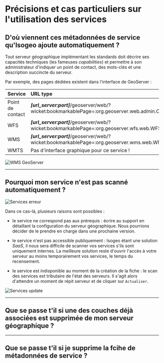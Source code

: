 # Précisions et cas particuliers sur l'utilisation des services

## D'où viennent ces métadonnées de service qu'Isogeo ajoute automatiquement ?

Tout serveur géographique implémentant les standards doit décrire ses capacités techniques (les fameuses *capabilities*) et permettre à son administrateur d'indiquer un point de contact, des mots-clés et une description succincte du serveur.


Par exemple, des pages dédiées existent dans l'interface de GeoServer :

| Service          | URL type |
| :--------------- | :-- |
| Point de contact | ***[url_server:port]***/geoserver/web/?wicket:bookmarkablePage=:org.geoserver.web.admin.ContactPage |
| WFS              | ***[url_server:port]***/geoserver/web/?wicket:bookmarkablePage=:org.geoserver.wfs.web.WFSAdminPage |
| WMS              | ***[url_server:port]***/geoserver/web/?wicket:bookmarkablePage=:org.geoserver.wms.web.WMSAdminPage |
| WMTS             | Pas d'interface graphique pour ce service ! |


![WMS GeoServer](/images/inv_edit_srv_CLC_WFS_GetCapSource_geoserver.png "Interface de documentation du GetCapabilities du WMS dans GeoServer")

______________

## Pourquoi mon service n'est pas scanné automatiquement ?

![Services erreur](/images/inv_edit_srv_unreachable.png "Une erreur est survenue durant le scan du service. Impossible de pré-remplir les métadonnées.")

Dans ce cas-là, plusieurs raisons sont possibles :
* le service ne correspond pas aux prérequis : écrire au support en détaillant la configuration du serveur géographique. Nous pourrions décider de le prendre en charge dans une prochaine version.

* le service n'est pas accessible publiquement : Isogeo étant une solution *SaaS*, il nous sera difficile de scanner vos services s'ils sont uniquement internes. La meilleure solution reste d'ouvrir l'accès à votre serveur au moins temporairement vos services, le temps du recensement.

* le service est indisponible au moment de la création de la fiche : le scan des services est tributaire de l'état des serveurs. Il s'agit alors d'attendre un moment de répit serveur et de cliquer sur `Actualiser`.

![Services update](/images/inv_edit_srv_update.png "Cliquer sur Actualiser pour mettre à jour les informations des fiches de type service.")

_____________

## Que se passe t'il si une des couches déjà associées est supprimée de mon serveur géographique ?


_____________

## Que se passe t'il si je supprime la fcihe de métadonnées de service ?


